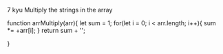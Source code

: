 7 kyu
Multiply the strings in the array

function arrMultiply(arr){
let sum = 1;
  for(let i = 0; i < arr.length; i++){
    sum *= +arr[i];
  }
  return sum + '';
   
}
